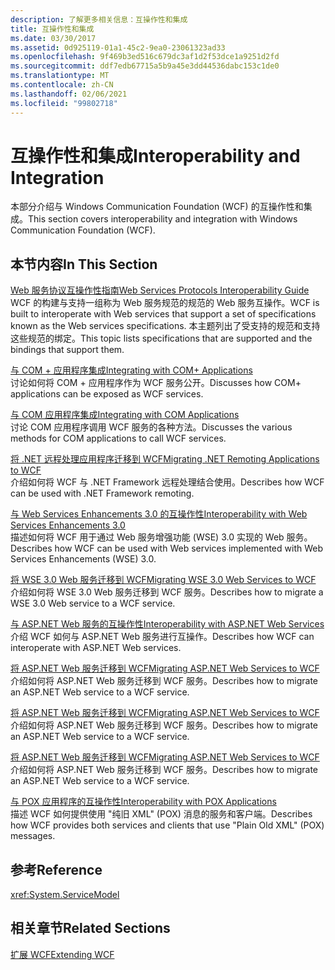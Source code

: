 ```yaml
---
description: 了解更多相关信息：互操作性和集成
title: 互操作性和集成
ms.date: 03/30/2017
ms.assetid: 0d925119-01a1-45c2-9ea0-23061323ad33
ms.openlocfilehash: 9f469b3ed516c679dc3af1d2f53dce1a9251d2fd
ms.sourcegitcommit: ddf7edb67715a5b9a45e3dd44536dabc153c1de0
ms.translationtype: MT
ms.contentlocale: zh-CN
ms.lasthandoff: 02/06/2021
ms.locfileid: "99802718"
---
```

# <a name="interoperability-and-integration"></a><span data-ttu-id="06ba3-103">互操作性和集成</span><span class="sxs-lookup"><span data-stu-id="06ba3-103">Interoperability and Integration</span></span>

<span data-ttu-id="06ba3-104">本部分介绍与 Windows Communication Foundation (WCF) 的互操作性和集成。</span><span class="sxs-lookup"><span data-stu-id="06ba3-104">This section covers interoperability and integration with Windows Communication Foundation (WCF).</span></span>  
  
## <a name="in-this-section"></a><span data-ttu-id="06ba3-105">本节内容</span><span class="sxs-lookup"><span data-stu-id="06ba3-105">In This Section</span></span>  

 [<span data-ttu-id="06ba3-106">Web 服务协议互操作性指南</span><span class="sxs-lookup"><span data-stu-id="06ba3-106">Web Services Protocols Interoperability Guide</span></span>](web-services-protocols-interoperability-guide.md)  
 <span data-ttu-id="06ba3-107">WCF 的构建与支持一组称为 Web 服务规范的规范的 Web 服务互操作。</span><span class="sxs-lookup"><span data-stu-id="06ba3-107">WCF is built to interoperate with Web services that support a set of specifications known as the Web services specifications.</span></span> <span data-ttu-id="06ba3-108">本主题列出了受支持的规范和支持这些规范的绑定。</span><span class="sxs-lookup"><span data-stu-id="06ba3-108">This topic lists specifications that are supported and the bindings that support them.</span></span>  
  
 [<span data-ttu-id="06ba3-109">与 COM + 应用程序集成</span><span class="sxs-lookup"><span data-stu-id="06ba3-109">Integrating with COM+ Applications</span></span>](integrating-with-com-plus-applications.md)  
 <span data-ttu-id="06ba3-110">讨论如何将 COM + 应用程序作为 WCF 服务公开。</span><span class="sxs-lookup"><span data-stu-id="06ba3-110">Discusses how COM+ applications can be exposed as WCF services.</span></span>  
  
 [<span data-ttu-id="06ba3-111">与 COM 应用程序集成</span><span class="sxs-lookup"><span data-stu-id="06ba3-111">Integrating with COM Applications</span></span>](integrating-with-com-applications.md)  
 <span data-ttu-id="06ba3-112">讨论 COM 应用程序调用 WCF 服务的各种方法。</span><span class="sxs-lookup"><span data-stu-id="06ba3-112">Discusses the various methods for COM applications to call WCF services.</span></span>  
  
 [<span data-ttu-id="06ba3-113">将 .NET 远程处理应用程序迁移到 WCF</span><span class="sxs-lookup"><span data-stu-id="06ba3-113">Migrating .NET Remoting Applications to WCF</span></span>](migrating-net-remoting-applications-to-wcf.md)  
 <span data-ttu-id="06ba3-114">介绍如何将 WCF 与 .NET Framework 远程处理结合使用。</span><span class="sxs-lookup"><span data-stu-id="06ba3-114">Describes how WCF can be used with .NET Framework remoting.</span></span>  
  
 [<span data-ttu-id="06ba3-115">与 Web Services Enhancements 3.0 的互操作性</span><span class="sxs-lookup"><span data-stu-id="06ba3-115">Interoperability with Web Services Enhancements 3.0</span></span>](interoperability-with-web-services-enhancements-3-0.md)  
 <span data-ttu-id="06ba3-116">描述如何将 WCF 用于通过 Web 服务增强功能 (WSE) 3.0 实现的 Web 服务。</span><span class="sxs-lookup"><span data-stu-id="06ba3-116">Describes how WCF can be used with Web services implemented with Web Services Enhancements (WSE) 3.0.</span></span>  
  
 [<span data-ttu-id="06ba3-117">将 WSE 3.0 Web 服务迁移到 WCF</span><span class="sxs-lookup"><span data-stu-id="06ba3-117">Migrating WSE 3.0 Web Services to WCF</span></span>](migrating-wse-3-0-web-services-to-wcf.md)  
 <span data-ttu-id="06ba3-118">介绍如何将 WSE 3.0 Web 服务迁移到 WCF 服务。</span><span class="sxs-lookup"><span data-stu-id="06ba3-118">Describes how to migrate a WSE 3.0 Web service to a WCF service.</span></span>  
  
 [<span data-ttu-id="06ba3-119">与 ASP.NET Web 服务的互操作性</span><span class="sxs-lookup"><span data-stu-id="06ba3-119">Interoperability with ASP.NET Web Services</span></span>](interop-with-aspnet-web-services.md)  
 <span data-ttu-id="06ba3-120">介绍 WCF 如何与 ASP.NET Web 服务进行互操作。</span><span class="sxs-lookup"><span data-stu-id="06ba3-120">Describes how WCF can interoperate with ASP.NET Web services.</span></span>  
  
 [<span data-ttu-id="06ba3-121">将 ASP.NET Web 服务迁移到 WCF</span><span class="sxs-lookup"><span data-stu-id="06ba3-121">Migrating ASP.NET Web Services to WCF</span></span>](migrating-aspnet-web-services-to-wcf.md)  
 <span data-ttu-id="06ba3-122">介绍如何将 ASP.NET Web 服务迁移到 WCF 服务。</span><span class="sxs-lookup"><span data-stu-id="06ba3-122">Describes how to migrate an ASP.NET Web service to a WCF service.</span></span>  
  
 [<span data-ttu-id="06ba3-123">将 ASP.NET Web 服务迁移到 WCF</span><span class="sxs-lookup"><span data-stu-id="06ba3-123">Migrating ASP.NET Web Services to WCF</span></span>](migrating-aspnet-web-services-to-wcf.md)  
 <span data-ttu-id="06ba3-124">介绍如何将 ASP.NET Web 服务迁移到 WCF 服务。</span><span class="sxs-lookup"><span data-stu-id="06ba3-124">Describes how to migrate an ASP.NET Web service to a WCF service.</span></span>  
  
 [<span data-ttu-id="06ba3-125">将 ASP.NET Web 服务迁移到 WCF</span><span class="sxs-lookup"><span data-stu-id="06ba3-125">Migrating ASP.NET Web Services to WCF</span></span>](migrating-aspnet-web-services-to-wcf.md)  
 <span data-ttu-id="06ba3-126">介绍如何将 ASP.NET Web 服务迁移到 WCF 服务。</span><span class="sxs-lookup"><span data-stu-id="06ba3-126">Describes how to migrate an ASP.NET Web service to a WCF service.</span></span>  
  
 [<span data-ttu-id="06ba3-127">与 POX 应用程序的互操作性</span><span class="sxs-lookup"><span data-stu-id="06ba3-127">Interoperability with POX Applications</span></span>](interoperability-with-pox-applications.md)  
 <span data-ttu-id="06ba3-128">描述 WCF 如何提供使用 "纯旧 XML" (POX) 消息的服务和客户端。</span><span class="sxs-lookup"><span data-stu-id="06ba3-128">Describes how WCF provides both services and clients that use "Plain Old XML" (POX) messages.</span></span>  
  
## <a name="reference"></a><span data-ttu-id="06ba3-129">参考</span><span class="sxs-lookup"><span data-stu-id="06ba3-129">Reference</span></span>  

 <xref:System.ServiceModel>  
  
## <a name="related-sections"></a><span data-ttu-id="06ba3-130">相关章节</span><span class="sxs-lookup"><span data-stu-id="06ba3-130">Related Sections</span></span>  

 [<span data-ttu-id="06ba3-131">扩展 WCF</span><span class="sxs-lookup"><span data-stu-id="06ba3-131">Extending WCF</span></span>](../extending/index.md)

